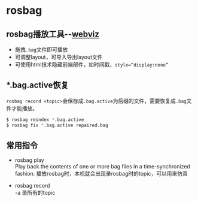 # rosbag

## rosbag播放工具--[webviz](https://webviz.io/)  

* 拖拽`.bag`文件即可播放
* 可调整layout，可导入导出layout文件
* 可使用html技术隐藏前端部件，如时间戳，`style=“display:none”`

## *.bag.active恢复

`rosbag record <topic>`会保存成`.bag.active`为后缀的文件，需要恢复成`.bag`文件才能播放。
``` bash
$ rosbag reindex *.bag.active
$ rosbag fix *.bag.active repaired.bag
```



## 常用指令

* rosbag play  
  Play back the contents of one or more bag files in a time-synchronized fashion.
  播放rosbag时，本机就会出现录rosbag时的topic，可以用来仿真

* rosbag record  
  -a 录所有的topic
